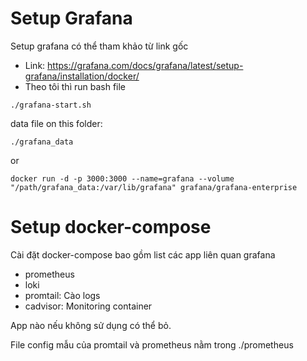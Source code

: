 # Setup Grafana

Setup grafana có thể tham khảo từ link gốc
- Link: https://grafana.com/docs/grafana/latest/setup-grafana/installation/docker/
- Theo tôi thì run bash file
```
./grafana-start.sh
```
data file on this folder:
```
./grafana_data
```
or
```
docker run -d -p 3000:3000 --name=grafana --volume "/path/grafana_data:/var/lib/grafana" grafana/grafana-enterprise
```

# Setup docker-compose
Cài đặt docker-compose bao gồm list các app liên quan grafana

- prometheus
- loki
- promtail: Cào logs
- cadvisor: Monitoring container

App nào nếu không sử dụng có thể bỏ.

File config mẫu của promtail và prometheus nằm trong ./prometheus